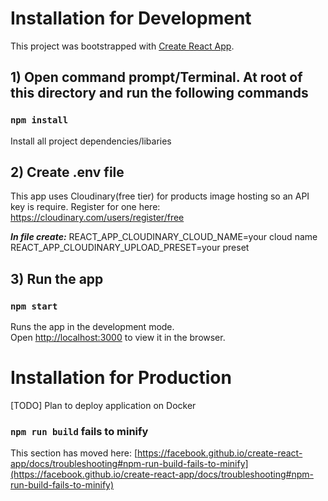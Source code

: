 # Installation for Development

This project was bootstrapped with [Create React App](https://github.com/facebook/create-react-app).

## 1) Open command prompt/Terminal. At root of this directory and run the following commands

### `npm install`

Install all project dependencies/libaries

## 2) Create .env file

This app uses Cloudinary(free tier) for products image hosting so an API key is require. Register for one here: https://cloudinary.com/users/register/free<br />

**_In file create:_**
REACT_APP_CLOUDINARY_CLOUD_NAME=your cloud name
<br/>
REACT_APP_CLOUDINARY_UPLOAD_PRESET=your preset

## 3) Run the app

### `npm start`

Runs the app in the development mode.\
Open [http://localhost:3000](http://localhost:3000) to view it in the browser.

# Installation for Production

[TODO]
Plan to deploy application on Docker

### `npm run build` fails to minify

This section has moved here: [https://facebook.github.io/create-react-app/docs/troubleshooting#npm-run-build-fails-to-minify](https://facebook.github.io/create-react-app/docs/troubleshooting#npm-run-build-fails-to-minify)
